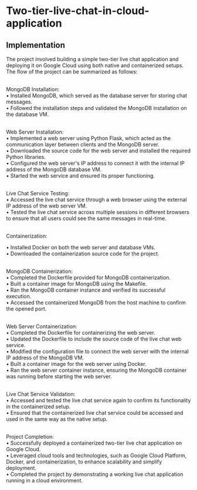 # Two-tier-live-chat-in-cloud-application
<h2>Implementation</h2>
The project involved building a simple two-tier live chat application and deploying it on Google Cloud using both native and containerized setups. The flow of the project can be summarized as follows:<br><br>

MongoDB Installation:<br>
• Installed MongoDB, which served as the database server for storing chat messages.<br> • Followed the installation steps and validated the MongoDB installation on the database VM.<br><br>

Web Server Installation:<br>
• Implemented a web server using Python Flask, which acted as the communication layer between clients and the MongoDB server.<br> • Downloaded the source code for the web server and installed the required Python libraries.<br> • Configured the web server's IP address to connect it with the internal IP address of the MongoDB database VM.<br> • Started the web service and ensured its proper functioning.<br><br>

Live Chat Service Testing:<br>
• Accessed the live chat service through a web browser using the external IP address of the web server VM.<br> • Tested the live chat service across multiple sessions in different browsers to ensure that all users could see the same messages in real-time.<br><br>

Containerization:<br>

• Installed Docker on both the web server and database VMs.<br> • Downloaded the containerization source code for the project.<br><br>

MongoDB Containerization:<br>
• Completed the Dockerfile provided for MongoDB containerization.<br> • Built a container image for MongoDB using the Makefile.<br> • Ran the MongoDB container instance and verified its successful execution.<br> • Accessed the containerized MongoDB from the host machine to confirm the opened port.<br><br>

Web Server Containerization:<br>
• Completed the Dockerfile for containerizing the web server.<br> • Updated the Dockerfile to include the source code of the live chat web service.<br> • Modified the configuration file to connect the web server with the internal IP address of the MongoDB VM.<br> • Built a container image for the web server using Docker.<br> • Ran the web server container instance, ensuring the MongoDB container was running before starting the web server.<br><br>

Live Chat Service Validation:<br>
• Accessed and tested the live chat service again to confirm its functionality in the containerized setup.<br> • Ensured that the containerized live chat service could be accessed and used in the same way as the native setup.<br><br>

Project Completion:<br>
• Successfully deployed a containerized two-tier live chat application on Google Cloud.<br> • Leveraged cloud tools and technologies, such as Google Cloud Platform, Docker, and containerization, to enhance scalability and simplify deployment.<br> • Completed the project by demonstrating a working live chat application running in a cloud environment.<br><br>
